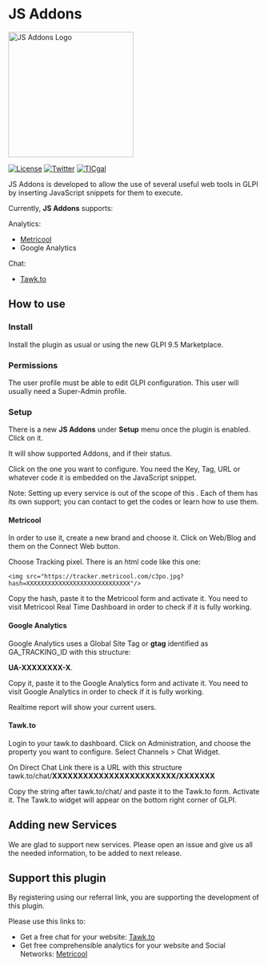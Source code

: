 # JS Addons
 <img src="https://raw.githubusercontent.com/ticgal/jsaddons/multimedia/jsaddons-logo.png" alt="JS Addons Logo" height="250px" width="250px" class="js-lazy-loaded">

[![License](https://img.shields.io/badge/License-GNU%20AGPLv3-blue.svg)](https://github.com/ticgal/jsaddons/blob/main/LICENSE)
[![Twitter](https://img.shields.io/badge/Twitter-TICgal-blue.svg)](https://twitter.com/ticgalcom)
[![TICgal](https://img.shields.io/badge/Web-TICgal-blue.svg)](https://tic.gal/)

 JS Addons is developed to allow the use of several useful web tools in GLPI by inserting JavaScript snippets for them to execute.  

Currently, **JS Addons** supports:

Analytics:
  - [Metricool](http://mtr.cool/yfuhbk)
  - Google Analytics

Chat:
  - [Tawk.to](https://www.tawk.to/?pid=snaotzu)

## How to use

### Install

Install the plugin as usual or using the new GLPI 9.5 Marketplace.

### Permissions

The user profile must be able to edit GLPI configuration. This user will usually need a Super-Admin profile.

### Setup

There is a new **JS Addons** under **Setup** menu once the plugin is enabled. Click on it.

It will show supported Addons, and if their status.

Click on the one you want to configure. You need the Key, Tag, URL or whatever code it is embedded on the JavaScript snippet.

Note: Setting up every service is out of the scope of this . Each of them has its own support; you can contact to get the codes or learn how to use them.

#### Metricool

In order to use it, create a new brand and choose it. Click on Web/Blog and them on the Connect Web button.

Choose Tracking pixel. There is an html code like this one:

```
<img src="https://tracker.metricool.com/c3po.jpg?hash=XXXXXXXXXXXXXXXXXXXXXXXXXXXXX"/>
```

Copy the hash, paste it to the Metricool form and activate it. You need to visit Metricool Real Time Dashboard in order to check if it is fully working.

#### Google Analytics

Google Analytics uses a Global Site Tag or **gtag** identified as GA_TRACKING_ID with this structure: 

**UA-XXXXXXXX-X**.

Copy it, paste it to the Google Analytics form and activate it. You need to visit Google Analytics in order to check if it is fully working.

Realtime report will show your current users.

#### Tawk.to

Login to your tawk.to dashboard. Click on Administration, and choose the property you want to configure. Select Channels > Chat Widget.

On Direct Chat Link there is a URL with this structure tawk.to/chat/**XXXXXXXXXXXXXXXXXXXXXXXX/XXXXXXX**

Copy the string after  tawk.to/chat/ and paste it to the Tawk.to form. Activate it. The Tawk.to widget will appear on the bottom right corner of GLPI.

## Adding new Services

We are glad to support new services. Please open an issue and give us all the needed information, to be added to next release.

## Support this plugin

By registering using our referral link, you are supporting the development of this plugin.

Please use this links to:

- Get a free chat for your website: [Tawk.to](https://www.tawk.to/?pid=snaotzu)
- Get free comprehensible analytics for your website and Social Networks: [Metricool](http://mtr.cool/yfuhbk)

